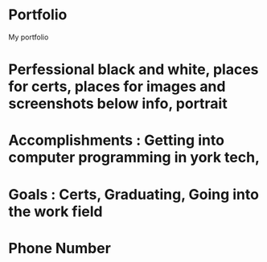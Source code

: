 # Portfolio
My portfolio
# Perfessional black and white, places for certs, places for images and screenshots below info, portrait
# Accomplishments : Getting into computer programming in york tech, 
# Goals : Certs, Graduating, Going into the work field
# Phone Number